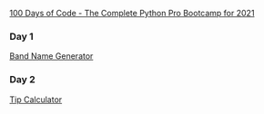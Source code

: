 [100 Days of Code - The Complete Python Pro Bootcamp for 2021](https://www.udemy.com/course/100-days-of-code/)

### Day 1

[Band Name Generator](https://github.com/MariyaLcs/100DaysOfCode-Python/blob/main/BandNameGenerator/main.py)

### Day 2

[Tip Calculator](https://github.com/MariyaLcs/100DaysOfCode-Python/blob/main/TipCalculator/main.py)
